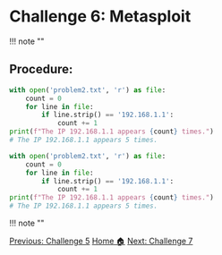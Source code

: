# **Challenge 6: Metasploit**
!!! note ""
## **Procedure:**

```python linenums="1"
with open('problem2.txt', 'r') as file:
    count = 0
    for line in file:
        if line.strip() == '192.168.1.1':
            count += 1
print(f"The IP 192.168.1.1 appears {count} times.")
# The IP 192.168.1.1 appears 5 times.
```


```python linenums="1" hl_lines="2 3"
with open('problem2.txt', 'r') as file:
    count = 0
    for line in file:
        if line.strip() == '192.168.1.1':
            count += 1
print(f"The IP 192.168.1.1 appears {count} times.")
# The IP 192.168.1.1 appears 5 times.
```

!!! note ""

<div class="button-container" markdown="1">
<a href="/Career-Simulation-3/challenge_5/" class="md-button md-button--primary">Previous: Challenge 5</a>
<a href="/Career-Simulation-3/" class="md-button md-button--secondary">Home 🏠</a>
<a href="/Career-Simulation-3/challenge_7/" class="md-button md-button--primary">Next: Challenge 7</a>
</div>

